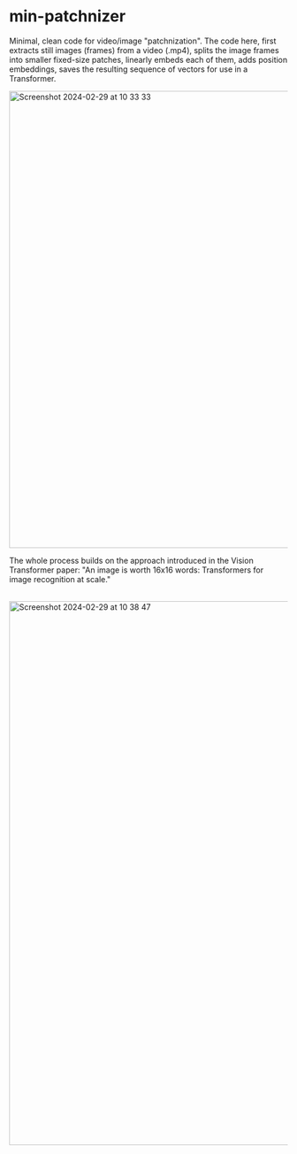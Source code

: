 # min-patchnizer

Minimal, clean code for video/image "patchnization". The code here, first extracts still images (frames) from a video (.mp4), splits the image frames into smaller fixed-size patches, linearly embeds each of them, adds position embeddings, saves the resulting sequence of vectors for use in a Transformer. 

<img width="825" alt="Screenshot 2024-02-29 at 10 33 33" src="https://github.com/Jaykef/sora-patchnizer/assets/11355002/1aa23e7a-56ed-4e31-af4f-79e969734b0d"><br>

The whole process builds on the approach introduced in the Vision Transformer paper: "An image is worth 16x16 words: Transformers for image recognition at scale."

<br><img width="982" alt="Screenshot 2024-02-29 at 10 38 47" src="https://github.com/Jaykef/sora-patchnizer/assets/11355002/61f5a5a3-9cee-45c3-8a7f-6fc3598e9623">
